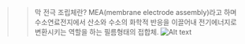 >> 막 전극 조립체란?
    MEA(membrane electrode assembly)라고 하며 수소연료전지에서 산소와 수소의 화학적 반응을 이끌어내 전기에너지로 변환시키는 역할을 하는 필름형태의 접합체.
    ![Alt text](image-2.png)